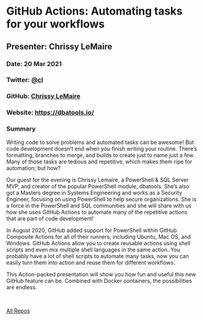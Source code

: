 # GitHub Actions: Automating tasks for your workflows
## Presenter: Chrissy LeMaire
### Date: 20 Mar 2021
### Twitter: [@cl](https://twitter.com/cl)
### GitHub: [Chrissy LeMaire](https://github.com/potatoqualitee)
### Website: https://dbatools.io/
### Summary

Writing code to solve problems and automated tasks can be awesome! But code development doesn’t end when you finish writing your routine. There’s formatting, branches to merge, and builds to create just to name just a few. Many of those tasks are tedious and repetitive, which makes them ripe for automation; but how?

Our guest for the evening is Chrissy Lemaire, a PowerShell & SQL Server MVP, and creator of the popular PowerShell module, dbatools. She’s also got a Masters degree in Systems Engineering and works as a Security Engineer, focusing on using PowerShell to help secure organizations. She is a force in the PowerShell and SQL communities and she will share with us how she uses GitHub Actions to automate many of the repetitive actions that are part of code development!

In August 2020, GitHub added support for PowerShell within GitHub Composite Actions for all of their runners, including Ubuntu, Mac OS, and Windows. GitHub Actions allow you to create reusable actions using shell scripts and even mix multiple shell languages in the same action. You probably have a lot of shell scripts to automate many tasks, now you can easily turn them into action and reuse them for different workflows.

This Action-packed presentation will show you how fun and useful this new GitHub feature can be. Combined with Docker containers, the possibilities are endless.


&nbsp;
&nbsp;

[All Repos](https://github.com/potatoqualitee?tab=repositories)  